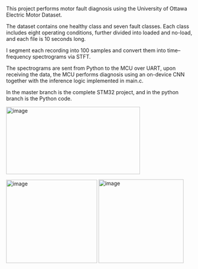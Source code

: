 This project performs motor fault diagnosis using the University of Ottawa Electric Motor Dataset. 

The dataset contains one healthy class and seven fault classes. Each class includes eight operating conditions, further divided into loaded and no-load, and each file is 10 seconds long.

I segment each recording into 100 samples and convert them into time–frequency spectrograms via STFT.

The spectrograms are sent from Python to the MCU over UART, upon receiving the data, the MCU performs diagnosis using an on-device CNN together with the inference logic implemented in main.c.

In the master branch is the complete STM32 project, and in the python branch is the Python code.

<img width="362" height="182" alt="image" src="https://github.com/user-attachments/assets/54a1c9dd-9456-4a15-a935-8d538bfab22a" />

<img width="246" height="225" alt="image" src="https://github.com/user-attachments/assets/27c02a5e-4aab-46b7-ac06-1a3259e46b4d" /> <img width="230" height="226" alt="image" src="https://github.com/user-attachments/assets/26abbf40-1b43-4c78-ae4f-858dafe7543b" />


